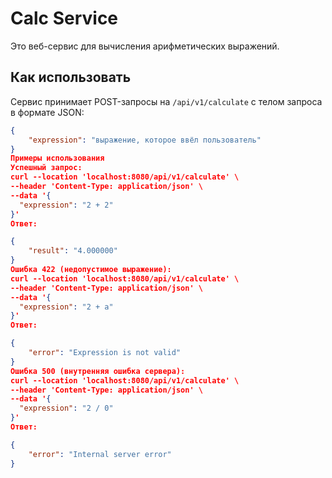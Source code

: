 # Calc Service

Это веб-сервис для вычисления арифметических выражений.

## Как использовать

Сервис принимает POST-запросы на `/api/v1/calculate` с телом запроса в формате JSON:

```json
{
    "expression": "выражение, которое ввёл пользователь"
}
Примеры использования
Успешный запрос:
curl --location 'localhost:8080/api/v1/calculate' \
--header 'Content-Type: application/json' \
--data '{
  "expression": "2 + 2"
}'
Ответ:

{
    "result": "4.000000"
}
Ошибка 422 (недопустимое выражение):
curl --location 'localhost:8080/api/v1/calculate' \
--header 'Content-Type: application/json' \
--data '{
  "expression": "2 + a"
}'
Ответ:

{
    "error": "Expression is not valid"
}
Ошибка 500 (внутренняя ошибка сервера):
curl --location 'localhost:8080/api/v1/calculate' \
--header 'Content-Type: application/json' \
--data '{
  "expression": "2 / 0"
}'
Ответ:

{
    "error": "Internal server error"
}